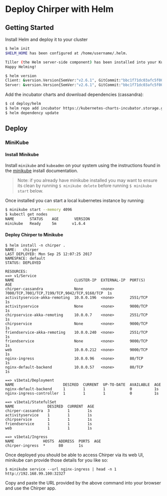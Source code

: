 # Deploy Chirper with Helm

## Getting Started

Install Helm and deploy it to your cluster

```bash
$ helm init
$HELM_HOME has been configured at /home/username/.helm.

Tiller (the Helm server-side component) has been installed into your Kubernetes Cluster.
Happy Helming!

$ helm version
Client: &version.Version{SemVer:"v2.6.1", GitCommit:"bbc1f71dc03afc5f00c6ac84b9308f8ecb4f39ac", GitTreeState:"clean"}
Server: &version.Version{SemVer:"v2.6.1", GitCommit:"bbc1f71dc03afc5f00c6ac84b9308f8ecb4f39ac", GitTreeState:"clean"}
```

Add the incubator charts and download dependencies (cassandra):

```bash
$ cd deploy/helm
$ helm repo add incubator https://kubernetes-charts-incubator.storage.googleapis.com
$ helm dependency update
```

## Deploy 

### MiniKube

#### Install Minikube

Install `minikube` and `kubeadmn` on your system using the instructions found
in the [minikube](https://kubernetes.io/docs/tasks/tools/install-minikube/) install
documentation.

> Note: if you already have minikube installed you may want to ensure its clean by
running `$ minikube delete` before running `$ minikube start` below.

Once installed you can start a local kubernetes instance by running:

```bash
$ minikube start --memory 4096
$ kubectl get nodes
NAME       STATUS    AGE       VERSION
minikube   Ready     5m       v1.6.4
```
#### Deploy Chirper to Minikube

```
$ helm install -n chirper .
NAME:   chirper
LAST DEPLOYED: Mon Sep 25 12:07:25 2017
NAMESPACE: default
STATUS: DEPLOYED

RESOURCES:
==> v1/Service
NAME                           CLUSTER-IP  EXTERNAL-IP  PORT(S)                                       AGE
chirper-cassandra              None        <none>       7000/TCP,7001/TCP,7199/TCP,9042/TCP,9160/TCP  1s
activityservice-akka-remoting  10.0.0.196  <none>       2551/TCP                                      1s
activityservice                None        <none>       9000/TCP                                      1s
chirpservice-akka-remoting     10.0.0.7    <none>       2551/TCP                                      1s
chirpservice                   None        <none>       9000/TCP                                      1s
friendservice-akka-remoting    10.0.0.240  <none>       2551/TCP                                      1s
friendservice                  None        <none>       9000/TCP                                      1s
web                            10.0.0.212  <none>       9000/TCP                                      1s
nginx-ingress                  10.0.0.96   <none>       80/TCP                                        1s
nginx-default-backend          10.0.0.57   <none>       80/TCP                                        1s

==> v1beta1/Deployment
NAME                      DESIRED  CURRENT  UP-TO-DATE  AVAILABLE  AGE
nginx-default-backend     1        1        1           0          1s
nginx-ingress-controller  1        1        1           0          1s

==> v1beta1/StatefulSet
NAME               DESIRED  CURRENT  AGE
chirper-cassandra  3        1        1s
activityservice    1        1        1s
chirpservice       1        1        1s
friendservice      1        1        1s
web                1        1        1s

==> v1beta1/Ingress
NAME             HOSTS  ADDRESS  PORTS  AGE
chirper-ingress  *      80       1s
```

Once deployed you should be able to access Chirper via its web UI, minikube can provide those details for
you like so:

```
$ minikube service --url nginx-ingress | head -n 1
http://192.168.99.100:32327
```

Copy and paste the URL provided by the above command into your browser and use the Chirper app.
